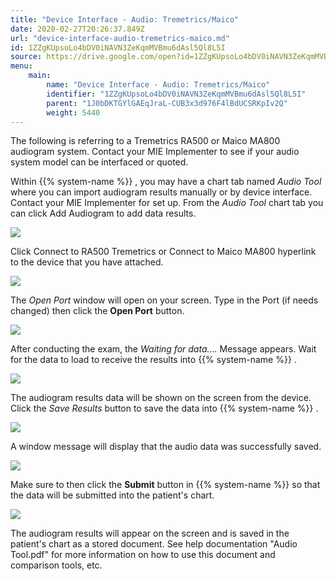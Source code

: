 ```yaml
---
title: "Device Interface - Audio: Tremetrics/Maico"
date: 2020-02-27T20:26:37.849Z
url: "device-interface-audio-tremetrics-maico.md"
id: 1ZZgKUpsoLo4bDV0iNAVN3ZeKqmMVBmu6dAsl5Ql8L5I
source: https://drive.google.com/open?id=1ZZgKUpsoLo4bDV0iNAVN3ZeKqmMVBmu6dAsl5Ql8L5I
menu:
    main:
        name: "Device Interface - Audio: Tremetrics/Maico"
        identifier: "1ZZgKUpsoLo4bDV0iNAVN3ZeKqmMVBmu6dAsl5Ql8L5I"
        parent: "1J0bDKTGYlGAEqJraL-CUB3x3d976F4lBdUCSRKpIv2Q"
        weight: 5440
---
```

The following is referring to a Tremetrics RA500 or Maico MA800 audiogram system. Contact your MIE Implementer to see if your audio system model can be interfaced or quoted.

Within {{% system-name %}} , you may have a chart tab named *Audio Tool* where you can import audiogram results manually or by device interface. Contact your MIE Implementer for set up. From the *Audio Tool* chart tab you can click Add Audiogram to add data results.

![](external_files/eddd7617b7708e328117db19cc289aaf.png)

Click Connect to RA500 Tremetrics or Connect to Maico MA800 hyperlink to the device that you have attached.

![](external_files/d9f9e61b9f044b9b9a52d9de2789387f.png)

The *Open Port* window will open on your screen. Type in the Port (if needs changed) then click the **Open Port** button.

![](external_files/e2425dbceccd4a83f1a903638acf580d.png)

After conducting the exam, the *Waiting for data….* Message appears. Wait for the data to load to receive the results into {{% system-name %}} .

![](external_files/8a21e059017ea6d67dd3b9c072700899.png)

The audiogram results data will be shown on the screen from the device. Click the *Save Results* button to save the data into {{% system-name %}} .

![](external_files/28fc752627848f891bf49cd7ceef64be.png)

A window message will display that the audio data was successfully saved.

![](external_files/aa40efb2244a0b5c74078dabc127f1c9.png)

Make sure to then click the **Submit** button in {{% system-name %}} so that the data will be submitted into the patient's chart.

![](external_files/f49f2f40c66f010d7c79c14bc81d2f9a.png)

The audiogram results will appear on the screen and is saved in the patient's chart as a stored document. See help documentation "Audio Tool.pdf" for more information on how to use this document and comparison tools, etc.

